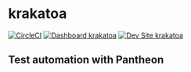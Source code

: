 # krakatoa

[![CircleCI](https://circleci.com/gh/sewmyheadon/krakatoa.svg?style=shield)](https://circleci.com/gh/sewmyheadon/krakatoa)
[![Dashboard krakatoa](https://img.shields.io/badge/dashboard-krakatoa-yellow.svg)](https://dashboard.pantheon.io/sites/cf8cb434-5f11-43f5-a06e-33eca5bc3678#dev/code)
[![Dev Site krakatoa](https://img.shields.io/badge/site-krakatoa-blue.svg)](http://dev-krakatoa.pantheonsite.io/)

## Test automation with Pantheon
